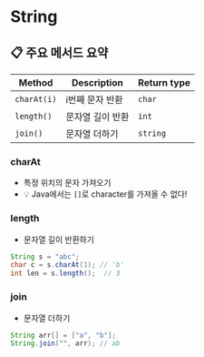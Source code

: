 # String

## 📋 주요 메서드 요약

| Method      | Description      | Return type |
| ----------- | ---------------- | ----------- |
| `charAt(i)` | i번째 문자 반환  | `char`      |
| `length()`  | 문자열 길이 반환 | `int`       |
| `join()`    | 문자열 더하기    | `string`    |

### charAt

- 특정 위치의 문자 가져오기
- 💡 Java에서는 `[]`로 character를 가져올 수 없다!

### length

- 문자열 길이 반환하기

```java
String s = "abc";
char c = s.charAt(1); // 'b'
int len = s.length();  // 3
```

### join

- 문자열 더하기

```java
String arr[] = ["a", "b"];
String.join("", arr); // ab
```
